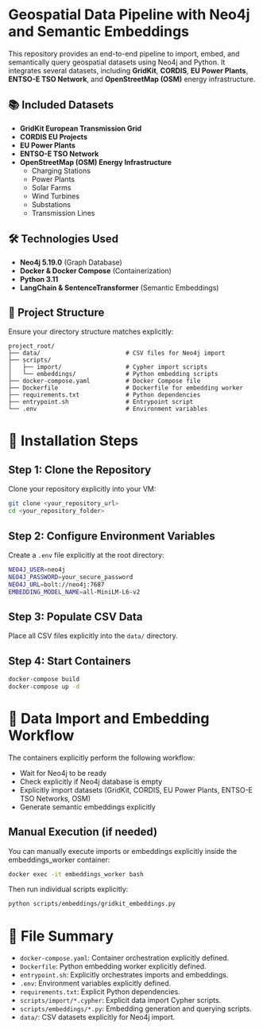 # Geospatial Data Pipeline with Neo4j and Semantic Embeddings

This repository provides an end-to-end pipeline to import, embed, and semantically query geospatial datasets using Neo4j and Python. It integrates several datasets, including **GridKit**, **CORDIS**, **EU Power Plants**, **ENTSO-E TSO Network**, and **OpenStreetMap (OSM)** energy infrastructure.

## 📚 Included Datasets

- **GridKit European Transmission Grid**
- **CORDIS EU Projects**
- **EU Power Plants**
- **ENTSO-E TSO Network**
- **OpenStreetMap (OSM) Energy Infrastructure**
  - Charging Stations
  - Power Plants
  - Solar Farms
  - Wind Turbines
  - Substations
  - Transmission Lines

## 🛠️ Technologies Used

- **Neo4j 5.19.0** (Graph Database)
- **Docker & Docker Compose** (Containerization)
- **Python 3.11**
- **LangChain & SentenceTransformer** (Semantic Embeddings)

## 📂 Project Structure

Ensure your directory structure matches explicitly:

```plaintext
project_root/
├── data/                        # CSV files for Neo4j import
├── scripts/
│   ├── import/                  # Cypher import scripts
│   └── embeddings/              # Python embedding scripts
├── docker-compose.yaml          # Docker Compose file
├── Dockerfile                   # Dockerfile for embedding worker
├── requirements.txt             # Python dependencies
├── entrypoint.sh                # Entrypoint script
└── .env                         # Environment variables
```

# 📖 Installation Steps 

## Step 1: Clone the Repository

Clone your repository explicitly into your VM:

```bash
git clone <your_repository_url>
cd <your_repository_folder>
```

## Step 2: Configure Environment Variables

Create a `.env` file explicitly at the root directory:

```bash
NEO4J_USER=neo4j
NEO4J_PASSWORD=your_secure_password
NEO4J_URL=bolt://neo4j:7687
EMBEDDING_MODEL_NAME=all-MiniLM-L6-v2
```

## Step 3: Populate CSV Data

Place all CSV files explicitly into the `data/` directory.

## Step 4: Start Containers

```bash
docker-compose build
docker-compose up -d
```

# 📝 Data Import and Embedding Workflow

The containers explicitly perform the following workflow:

- Wait for Neo4j to be ready
- Check explicitly if Neo4j database is empty
- Explicitly import datasets (GridKit, CORDIS, EU Power Plants, ENTSO-E TSO Networks, OSM)
- Generate semantic embeddings explicitly

## Manual Execution (if needed)

You can manually execute imports or embeddings explicitly inside the embeddings_worker container:

```bash
docker exec -it embeddings_worker bash
```

Then run individual scripts explicitly:

```bash
python scripts/embeddings/gridkit_embeddings.py
```

# 📄 File Summary

- `docker-compose.yaml`: Container orchestration explicitly defined.
- `Dockerfile`: Python embedding worker explicitly defined.
- `entrypoint.sh`: Explicitly orchestrates imports and embeddings.
- `.env`: Environment variables explicitly defined.
- `requirements.txt`: Explicit Python dependencies.
- `scripts/import/*.cypher`: Explicit data import Cypher scripts.
- `scripts/embeddings/*.py`: Embedding generation and querying scripts.
- `data/`: CSV datasets explicitly for Neo4j import.